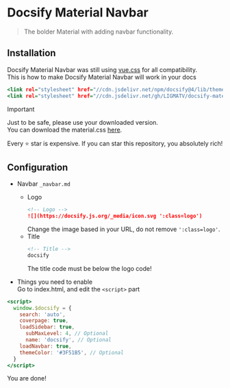 # Docsify Material Navbar

> The bolder Material with adding navbar functionality.

## Installation

Docsify Material Navbar was still using [vue.css](https://cdn.jsdelivr.net/npm/docsify@4/lib/themes/vue.css) for all compatibility.  
This is how to make Docsify Material Navbar will work in your docs

```index.html
<link rel="stylesheet" href="//cdn.jsdelivr.net/npm/docsify@4/lib/themes/vue.css">
<link rel="stylesheet" href="//cdn.jsdelivr.net/gh/LIGMATV/docsify-material-navbar/material.css">
```

> [!IMPORTANT]
> Just to be safe, please use your downloaded version.  
> You can download the material.css <a href="https://cdn.jsdelivr.net/gh/LIGMATV/docsify-material-navbar/material.css">here</a>.

Every ⭐ star is expensive. If you can star this repository, you absolutely rich!

## Configuration

- Navbar  ``_navbar.md``
  - Logo
    ```_navbar.md
    <!-- Logo -->
    ![](https://docsify.js.org/_media/icon.svg ':class=logo')
    ```
    Change the image based in your URL, do not remove ``':class=logo'``.
  - Title
    ```_navbar.md
    <!-- Title -->
    docsify
    ```
    The title code must be below the logo code!

- Things you need to enable  
Go to index.html, and edit the ``<script>`` part
```index.html
<script>
  window.$docsify = {
    search: 'auto',
    coverpage: true,
    loadSidebar: true,
      subMaxLevel: 4, // Optional
      name: 'docsify', // Optional
    loadNavbar: true,
    themeColor: '#3F51B5', // Optional
  }
</script>
```

You are done!

